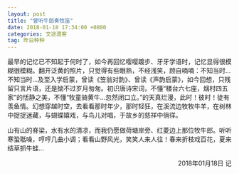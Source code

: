 ```yaml
---
layout: post
title: "曾听牛郎奏牧笛"
date: 2018-01-18 17:34:00 +0800
categories: 文途遗客
tag: 昨日种种
---
```


最早的记忆已不知起于何时了，如今再回忆嘤嘤踱步、牙牙学语时，记忆显得很模糊很模糊。翻开泛黄的照片，只觉得有些眼熟，不经浅笑，顾自喃喃：不知当时...不知当时...及至入学启蒙，曾读《笠翁对韵》、曾读《声韵启蒙》，如今回想，只残留只言片语，还是拗不过岁月匆匆。初识唐诗宋词，不懂“楼台六七座，烟村四五家”的恬静之美，不懂“牧童骑黄牛...忽然闭口立。”的天真烂漫，此时！彼时！徒有羡鱼情。幻想穿越时空，去看看那时年少，那时轻狂，在溪流边牧牧牛羊，在树林中捉捉迷藏，与蝴蝶嬉戏，与鸟儿对唱，于故乡的慈祥中徜徉。

山有山的脊梁，水有水的清凉，而我仍愿做荷塘岸旁、红菱边上那位牧牛郎。听听寒蛩聒噪，哼哼几曲小调；看看山野风光，笑笑人来人往！春来折枝戏百花，夏来结草抓牛蛙...

<p align="right">2018年01月18日 记</p>
